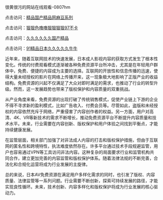 很黄很污的网站在线观看-0807hm

点击访问：<a href="https://heiliaoe8ajia.pages.dev">精品国产精品网麻豆系列</a>

点击访问：<a href="https://heiliaoll4qsx.pages.dev">狠狠色噜噜狠狠狠狠97不卡</a>

点击访问：<a href="https://heiliao2dmwwy.pages.dev">久久久久久久国产精品</a>

点击访问：<a href="https://heiliaoxqkkct.pages.dev">91精品日本久久久久久牛牛</a>


近年来，随着互联网技术的快速发展，日本成人影视内容的获取方式发生了根本性变化。传统的付费观看模式逐渐被各种免费资源平台所冲击，尤其是在年轻用户群体中，免费、便捷的内容成为主要的选择。互联网的开放性和信息传播的迅速，使得大量未经授权的影片在网络上传播开来，这一现象极大地影响了正版产业的收益结构。免费资源的兴起不仅满足了大众对即时满足的需求，也推动了行业的转型升级。然而，这一发展趋势也带来了版权保护和内容质量的双重挑战。  

从产业角度来看，免费资源的出现打破了传统销售模式，促使产业链上下游的企业不得不寻求新的盈利模式，比如广告收入、付费会员等。尽管如此，盗版和未经授权的内容依然充斥于网络，严重侵害了内容创作者的权益。另一方面，用户对高清、4K、VR等新技术的需求不断增长，推动免费资源平台不断提升内容质量和技术水平。未来，行业需要在内容创新、版权保护和用户体验之间找到平衡点，才能持续健康发展。  

在监管层面，相关部门加强了对非法成人内容的打击和版权保护措施，但由于互联网的匿名性和跨境特性，执法难度依然存在。许多平台通过技术手段规避监管，用户也容易通过VPN等工具访问非法内容。这种复杂的局面要求行业和监管机构共同合作，建立更加完善的内容监管和版权保护体系。随着法律法规的不断完善，合法化和合规化运营将成为行业发展的主旋律。  

总的来说，日本AV免费资源在满足用户多样化需求的同时，也引发了版权、内容质量、法律监管等一系列问题。行业需要不断创新，探索可持续发展的路径，才能实现良性循环。未来，技术创新、内容多样化和版权保护将成为行业发展的核心驱动力。  


<span style="display:none;">[Canonical link](https://github.com/gg85065/58456 ）</span>
